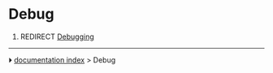 # Debug
1.  REDIRECT [Debugging](Debugging.md)



---
⏵ [documentation index](../README.md) > Debug
